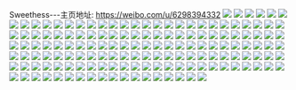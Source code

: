 Sweethess---主页地址: https://weibo.com/u/6298394332 
![](https://wx4.sinaimg.cn/mw2000/006Sfq5mly1h9ofjqvs8qj323u2t4u0x.jpg) 
![](https://wx4.sinaimg.cn/mw2000/006Sfq5mly1h9ofhjzv78j323u35s1kz.jpg) 
![](https://wx4.sinaimg.cn/mw2000/006Sfq5mly1h9ofg2mc9cj323u35se82.jpg) 
![](https://wx4.sinaimg.cn/mw2000/006Sfq5mly1h9ofjkk3j6j323u35se82.jpg) 
![](https://wx4.sinaimg.cn/mw2000/006Sfq5mly1h9ofj1gxu2j323u35shdu.jpg) 
![](https://wx4.sinaimg.cn/mw2000/006Sfq5mly1h9ofj47bp3j335s23uhdt.jpg) 
![](https://wx4.sinaimg.cn/mw2000/006Sfq5mly1h9ges0ugogj326c2wf1l1.jpg) 
![](https://wx4.sinaimg.cn/mw2000/006Sfq5mly1h9gerxxnpjj32832yqu10.jpg) 
![](https://wx4.sinaimg.cn/mw2000/006Sfq5mly1h9gers92srj31sc2ds1ky.jpg) 
![](https://wx4.sinaimg.cn/mw2000/006Sfq5mly1h9gert4ivhj30u01hckhn.jpg) 
![](https://wx4.sinaimg.cn/mw2000/006Sfq5mly1h9geruvo0jj326l2wp4qq.jpg) 
![](https://wx4.sinaimg.cn/mw2000/006Sfq5mly1h9cozlcbsmj32c035ae83.jpg) 
![](https://wx4.sinaimg.cn/mw2000/006Sfq5mly1h9e3u033fyj32bz35p7wj.jpg) 
![](https://wx4.sinaimg.cn/mw2000/006Sfq5mly1h95uvj35xej32c0340b2b.jpg) 
![](https://wx4.sinaimg.cn/mw2000/006Sfq5mly1h90x6u9wbhj30qo0ywdku.jpg) 
![](https://wx4.sinaimg.cn/mw2000/006Sfq5mly1h8zy6bek69j30qo0es78z.jpg) 
![](https://wx4.sinaimg.cn/mw2000/006Sfq5mly1h8xg9iayufj32c03404qs.jpg) 
![](https://wx4.sinaimg.cn/mw2000/006Sfq5mly1h8whambvycj30wf0nr45g.jpg) 
![](https://wx4.sinaimg.cn/mw2000/006Sfq5mly1h8cqu935l8j30qo0nwtan.jpg) 
![](https://wx4.sinaimg.cn/mw2000/006Sfq5mly1h83uqssdloj321d2pve82.jpg) 
![](https://wx4.sinaimg.cn/mw2000/006Sfq5mly1h83uqrrikgj324q2ubnpf.jpg) 
![](https://wx4.sinaimg.cn/mw2000/006Sfq5mly1h82m65weetj31hy1zy4qp.jpg) 
![](https://wx4.sinaimg.cn/mw2000/006Sfq5mly1h82m5n0tjaj325g2v7npd.jpg) 
![](https://wx4.sinaimg.cn/mw2000/006Sfq5mly1h82m52obc9j30qo0zlq5w.jpg) 
![](https://wx4.sinaimg.cn/mw2000/006Sfq5mly1h82m52zpvhj30qo0zkad1.jpg) 
![](https://wx4.sinaimg.cn/mw2000/006Sfq5mly1h82m5p4croj30qo0zkjv9.jpg) 
![](https://wx4.sinaimg.cn/mw2000/006Sfq5mly1h813miol0qj328k2zfe84.jpg) 
![](https://wx4.sinaimg.cn/mw2000/006Sfq5mly1h7y2nc78kpj30qo0zkh4a.jpg) 
![](https://wx4.sinaimg.cn/mw2000/006Sfq5mly1h7y2nd7jucj31wo2jjqv6.jpg) 
![](https://wx4.sinaimg.cn/mw2000/006Sfq5mly1h7y2nfdazij32c03404qr.jpg) 
![](https://wx4.sinaimg.cn/mw2000/006Sfq5mly1h7uj3moh4hj316o1kv1kx.jpg) 
![](https://wx4.sinaimg.cn/mw2000/006Sfq5mly1h7uiz7sqaij30n00n077m.jpg) 
![](https://wx4.sinaimg.cn/mw2000/006Sfq5mly1h7ukv3rf64j32c0340qv6.jpg) 
![](https://wx4.sinaimg.cn/mw2000/006Sfq5mly1h79tm5pnj7j32it340kju.jpg) 
![](https://wx4.sinaimg.cn/mw2000/006Sfq5mly1h788ovlw1vj30u00jbgp2.jpg) 
![](https://wx4.sinaimg.cn/mw2000/006Sfq5mly1h77n62g8ufj31ly2ds7wi.jpg) 
![](https://wx4.sinaimg.cn/mw2000/006Sfq5mly1h7293o6kq9j30u01hck59.jpg) 
![](https://wx4.sinaimg.cn/mw2000/006Sfq5mly1h6xomvyhl2j30qo1lrqad.jpg) 
![](https://wx4.sinaimg.cn/mw2000/006Sfq5mly1h6p0dnsf8jj32g433yx6q.jpg) 
![](https://wx4.sinaimg.cn/mw2000/006Sfq5mly1h6p0do8r77j30u014049q.jpg) 
![](https://wx4.sinaimg.cn/mw2000/006Sfq5mly1h6p0sxr7dfj32dk2dku0x.jpg) 
![](https://wx4.sinaimg.cn/mw2000/006Sfq5mly1h6p0syr0mwj32ak2akqv5.jpg) 
![](https://wx4.sinaimg.cn/mw2000/006Sfq5mly1h6p0sy2vb0j31sy1p1qkt.jpg) 
![](https://wx4.sinaimg.cn/mw2000/006Sfq5mly1h6p0t3jckhj32it340qvf.jpg) 
![](https://wx4.sinaimg.cn/mw2000/006Sfq5mly1h68pbalmzuj31sc2oi1g8.jpg) 
![](https://wx4.sinaimg.cn/mw2000/006Sfq5mly1h68pb8eumwj31sc2dsno9.jpg) 
![](https://wx4.sinaimg.cn/mw2000/006Sfq5mly1h66z3uitcbj30ht0ht0t5.jpg) 
![](https://wx4.sinaimg.cn/mw2000/006Sfq5mly1h60oe52cqcj32c0340dkl.jpg) 
![](https://wx4.sinaimg.cn/mw2000/006Sfq5mly1h60oe6nsbij32c034eq7p.jpg) 
![](https://wx4.sinaimg.cn/mw2000/006Sfq5mly1h60oe3fq7hj32c03401ky.jpg) 
![](https://wx4.sinaimg.cn/mw2000/006Sfq5mly1h60f6kopdwj30qo1lr1kx.jpg) 
![](https://wx4.sinaimg.cn/mw2000/006Sfq5mly1h5txkitqw6j32c0340kjn.jpg) 
![](https://wx4.sinaimg.cn/mw2000/006Sfq5mly1h5txl4u46rj323u2t41kz.jpg) 
![](https://wx4.sinaimg.cn/mw2000/006Sfq5mly1h5txkl1847j323u2t47wi.jpg) 
![](https://wx4.sinaimg.cn/mw2000/006Sfq5mly1h5txkk15lvj323u2t4npe.jpg) 
![](https://wx4.sinaimg.cn/mw2000/006Sfq5mly1h5txkomqsoj32bv33wqv8.jpg) 
![](https://wx4.sinaimg.cn/mw2000/006Sfq5mly1h5txkprlunj323u2t4qv6.jpg) 
![](https://wx4.sinaimg.cn/mw2000/006Sfq5mly1h5txkqqyjij323u2t4e82.jpg) 
![](https://wx4.sinaimg.cn/mw2000/006Sfq5mly1h5pv7ur4okj32gu340u0z.jpg) 
![](https://wx4.sinaimg.cn/mw2000/006Sfq5mly1h5p7q6pyfzj326i2wohdu.jpg) 
![](https://wx4.sinaimg.cn/mw2000/006Sfq5mly1h5lr2nh3eij32bx35sb2b.jpg) 
![](https://wx4.sinaimg.cn/mw2000/006Sfq5mly1h5lr2orj2sj316o1kw7wh.jpg) 
![](https://wx4.sinaimg.cn/mw2000/006Sfq5mly1h5lr2z4vdtj32c03407wk.jpg) 
![](https://wx4.sinaimg.cn/mw2000/006Sfq5mly1h5lr2rq0stj32bt35shdw.jpg) 
![](https://wx4.sinaimg.cn/mw2000/006Sfq5mly1h5lr2w6hlsj316o1kw7wh.jpg) 
![](https://wx4.sinaimg.cn/mw2000/006Sfq5mly1h5lr2uv4byj32c035lqv8.jpg) 
![](https://wx4.sinaimg.cn/mw2000/006Sfq5mly1h5eo6smhwhj30qo1lrao4.jpg) 
![](https://wx4.sinaimg.cn/mw2000/006Sfq5mly1h5dm1dtibsj316o1kvhba.jpg) 
![](https://wx4.sinaimg.cn/mw2000/006Sfq5mly1h5dm1ewz64j316o1kwb29.jpg) 
![](https://wx4.sinaimg.cn/mw2000/006Sfq5mly1h5dlpwp8cqj31z32ms1ky.jpg) 
![](https://wx4.sinaimg.cn/mw2000/006Sfq5mly1h5bcwtgmbsj32c035nnpg.jpg) 
![](https://wx4.sinaimg.cn/mw2000/006Sfq5mly1h5bcwaa7zij32c0340x6s.jpg) 
![](https://wx4.sinaimg.cn/mw2000/006Sfq5mly1h5bcwvtmovj32bx35s7wk.jpg) 
![](https://wx4.sinaimg.cn/mw2000/006Sfq5mly1h5bcwdfgl6j32c0340npg.jpg) 
![](https://wx4.sinaimg.cn/mw2000/006Sfq5mly1h5bcwlalj7j32c03407wk.jpg) 
![](https://wx4.sinaimg.cn/mw2000/006Sfq5mly1h5bcwqx22vj32bq35sb2a.jpg) 
![](https://wx4.sinaimg.cn/mw2000/006Sfq5mly1h5bcwni8zbj32c0340e84.jpg) 
![](https://wx4.sinaimg.cn/mw2000/006Sfq5mly1h5bcwpabosj32662xa1ky.jpg) 
![](https://wx4.sinaimg.cn/mw2000/006Sfq5mgy1h4yag26kd3j335s23ue82.jpg) 
![](https://wx4.sinaimg.cn/mw2000/006Sfq5mgy1h4ybvajqvcj311x1kwx3e.jpg) 
![](https://wx4.sinaimg.cn/mw2000/006Sfq5mgy1h4ybvjf1ryj323u35sx6q.jpg) 
![](https://wx4.sinaimg.cn/mw2000/006Sfq5mgy1h4ybw8dy3vj32c0340qv9.jpg) 
![](https://wx4.sinaimg.cn/mw2000/006Sfq5mgy1h4y4h6346qj323u35snpe.jpg) 
![](https://wx4.sinaimg.cn/mw2000/006Sfq5mgy1h4ybwdrx2dj323u35skjm.jpg) 
![](https://wx4.sinaimg.cn/mw2000/006Sfq5mgy1h4ybzav2aaj335s23u4qr.jpg) 
![](https://wx4.sinaimg.cn/mw2000/006Sfq5mgy1h4yc4hl8s0j323u35su0y.jpg) 
![](https://wx4.sinaimg.cn/mw2000/006Sfq5mgy1h4y4ep51dej323u35skjm.jpg) 
![](https://wx4.sinaimg.cn/mw2000/006Sfq5mgy1h4yafx0wj5j335s23uqv5.jpg) 
![](https://wx4.sinaimg.cn/mw2000/006Sfq5mgy1h4yc4txn1rj335s23u1ky.jpg) 
![](https://wx4.sinaimg.cn/mw2000/006Sfq5mgy1h5a2vd2zu1j323u35su0y.jpg) 
![](https://wx4.sinaimg.cn/mw2000/006Sfq5mgy1h4yag26kd3j335s23ue82.jpg) 
![](https://wx4.sinaimg.cn/mw2000/006Sfq5mgy1h4ybvajqvcj311x1kwx3e.jpg) 
![](https://wx4.sinaimg.cn/mw2000/006Sfq5mgy1h4ybvjf1ryj323u35sx6q.jpg) 
![](https://wx4.sinaimg.cn/mw2000/006Sfq5mgy1h4ybw8dy3vj32c0340qv9.jpg) 
![](https://wx4.sinaimg.cn/mw2000/006Sfq5mgy1h4y4h6346qj323u35snpe.jpg) 
![](https://wx4.sinaimg.cn/mw2000/006Sfq5mgy1h4ybwdrx2dj323u35skjm.jpg) 
![](https://wx4.sinaimg.cn/mw2000/006Sfq5mgy1h4ybzav2aaj335s23u4qr.jpg) 
![](https://wx4.sinaimg.cn/mw2000/006Sfq5mgy1h4yc4hl8s0j323u35su0y.jpg) 
![](https://wx4.sinaimg.cn/mw2000/006Sfq5mgy1h4y4ep51dej323u35skjm.jpg) 
![](https://wx4.sinaimg.cn/mw2000/006Sfq5mgy1h4yafx0wj5j335s23uqv5.jpg) 
![](https://wx4.sinaimg.cn/mw2000/006Sfq5mgy1h4yc4txn1rj335s23u1ky.jpg) 
![](https://wx4.sinaimg.cn/mw2000/006Sfq5mgy1h5a2vd2zu1j323u35su0y.jpg) 
![](https://wx4.sinaimg.cn/mw2000/006Sfq5mly1h549novwrnj316o1kwqug.jpg) 
![](https://wx4.sinaimg.cn/mw2000/006Sfq5mly1h549nwam3yj32dc35se85.jpg) 
![](https://wx4.sinaimg.cn/mw2000/006Sfq5mly1h549nq1gvkj316o1kwkil.jpg) 
![](https://wx4.sinaimg.cn/mw2000/006Sfq5mly1h549nnltmaj32c0340u0y.jpg) 
![](https://wx4.sinaimg.cn/mw2000/006Sfq5mly1h549nsspnmj31sc2dskjm.jpg) 
![](https://wx4.sinaimg.cn/mw2000/006Sfq5mly1h549nylduej32c0340qv6.jpg) 
![](https://wx4.sinaimg.cn/mw2000/006Sfq5mly1h51tkt2rx6j32bm35s1kz.jpg) 
![](https://wx4.sinaimg.cn/mw2000/006Sfq5mly1h51tkkefcaj32c034rkjq.jpg) 
![](https://wx4.sinaimg.cn/mw2000/006Sfq5mly1h51tjxhlndj32402tc1kz.jpg) 
![](https://wx4.sinaimg.cn/mw2000/006Sfq5mly1h51tl0kukgj328432gu0z.jpg) 
![](https://wx4.sinaimg.cn/mw2000/006Sfq5mly1h51tlevuykj32bz340npi.jpg) 
![](https://wx4.sinaimg.cn/mw2000/006Sfq5mly1h51tl41zi7j324535skjn.jpg) 
![](https://wx4.sinaimg.cn/mw2000/006Sfq5mly1h51tk991paj32ba35shdx.jpg) 
![](https://wx4.sinaimg.cn/mw2000/006Sfq5mly1h51tkpx4tlj337449mb2f.jpg) 
![](https://wx4.sinaimg.cn/mw2000/006Sfq5mly1h51tkbmz9kj32302s07wj.jpg) 
![](https://wx4.sinaimg.cn/mw2000/006Sfq5mly1h51tk3dnvvj32bv33we83.jpg) 
![](https://wx4.sinaimg.cn/mw2000/006Sfq5mly1h51tl74tmsj32aq35s1l0.jpg) 
![](https://wx4.sinaimg.cn/mw2000/006Sfq5mly1h51tljgitij32c033znph.jpg) 
![](https://wx4.sinaimg.cn/mw2000/006Sfq5mly1h51tloq3g5j32c034j1l3.jpg) 
![](https://wx4.sinaimg.cn/mw2000/006Sfq5mly1h51tkwst80j32bm35s7wl.jpg) 
![](https://wx4.sinaimg.cn/mw2000/006Sfq5mgy1h4zkuu3tivj32c0340u10.jpg) 
![](https://wx4.sinaimg.cn/mw2000/006Sfq5mgy1h4zkum19o3j32c033zqv8.jpg) 
![](https://wx4.sinaimg.cn/mw2000/006Sfq5mgy1h4zkvb7krrj32c03401l1.jpg) 
![](https://wx4.sinaimg.cn/mw2000/006Sfq5mgy1h4zkvnqo45j32bs35se83.jpg) 
![](https://wx4.sinaimg.cn/mw2000/006Sfq5mly1h4zkvwva1oj32c0340b2c.jpg) 
![](https://wx4.sinaimg.cn/mw2000/006Sfq5mgy1h4zkw91ahcj32br35s1kz.jpg) 
![](https://wx4.sinaimg.cn/mw2000/006Sfq5mgy1h4vzvbn1dvj32c0340e85.jpg) 
![](https://wx4.sinaimg.cn/mw2000/006Sfq5mgy1h4w7n54bhtj32cx3591l1.jpg) 
![](https://wx4.sinaimg.cn/mw2000/006Sfq5mgy1h4w7lw70pjj32cu356hdw.jpg) 
![](https://wx4.sinaimg.cn/mw2000/006Sfq5mgy1h4w7p6urf4j32bv33wb2b.jpg) 
![](https://wx4.sinaimg.cn/mw2000/006Sfq5mgy1h4xdndp2tfj32bz340x6t.jpg) 
![](https://wx4.sinaimg.cn/mw2000/006Sfq5mgy1h4vzv5g7gxj32bv33wnpf.jpg) 
![](https://wx4.sinaimg.cn/mw2000/006Sfq5mgy1h4xdn2e951j32c034z7wl.jpg) 
![](https://wx4.sinaimg.cn/mw2000/006Sfq5mgy1h4xcnxi75aj32db35sx6s.jpg) 
![](https://wx4.sinaimg.cn/mw2000/006Sfq5mgy1h4vzvibb8dj32c034l7wl.jpg) 
![](https://wx4.sinaimg.cn/mw2000/006Sfq5mly1h4ifv7rrtkj30qz0qe7db.jpg) 
![](https://wx4.sinaimg.cn/mw2000/006Sfq5mly1h45fy2qafgj32c0340qv7.jpg) 
![](https://wx4.sinaimg.cn/mw2000/006Sfq5mly1h432mkk5jbj31n826yqv5.jpg) 
![](https://wx4.sinaimg.cn/mw2000/006Sfq5mly1h432m65us5j3251251b2a.jpg) 
![](https://wx4.sinaimg.cn/mw2000/006Sfq5mly1h432mmabmyj31pe29uu0x.jpg) 
![](https://wx4.sinaimg.cn/mw2000/006Sfq5mly1h432mbqhtrj32812yrkjm.jpg) 
![](https://wx4.sinaimg.cn/mw2000/006Sfq5mly1h432mebttlj32da35s7wj.jpg) 
![](https://wx4.sinaimg.cn/mw2000/006Sfq5mly1h432mhlr1mj32c03424qs.jpg) 
![](https://wx4.sinaimg.cn/mw2000/006Sfq5mly1h432miksyqj31o4285hdt.jpg) 
![](https://wx4.sinaimg.cn/mw2000/006Sfq5mly1h432nnfv4wj31q92b0kjl.jpg) 
![](https://wx4.sinaimg.cn/mw2000/006Sfq5mly1h432m8ba0ej31az1qp7wh.jpg) 
![](https://wx4.sinaimg.cn/mw2000/006Sfq5mly1h432nlygdbj316n1kxtpz.jpg) 
